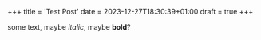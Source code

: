 +++
title = 'Test Post'
date = 2023-12-27T18:30:39+01:00
draft = true
+++

some text, maybe *italic*, maybe **bold**?